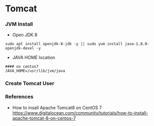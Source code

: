 # Tomcat


### JVM Install

- Open JDK 8
~~~
sudo apt install openjdk-8-jdk -y || sudo yum install java-1.8.0-openjdk-devel -y
~~~

- JAVA HOME location
~~~
#### on centos7
JAVA_HOME=/usr/lib/jvm/java

~~~

### Create Tomcat User



### References
- How to insall Apache Tomcat8 on CentOS 7
https://www.digitalocean.com/community/tutorials/how-to-install-apache-tomcat-8-on-centos-7

